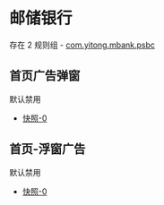 # 邮储银行

存在 2 规则组 - [com.yitong.mbank.psbc](/src/apps/com.yitong.mbank.psbc.ts)

## 首页广告弹窗

默认禁用

- [快照-0](https://i.gkd.li/i/12755516)

## 首页-浮窗广告

默认禁用

- [快照-0](https://i.gkd.li/i/13797314)
